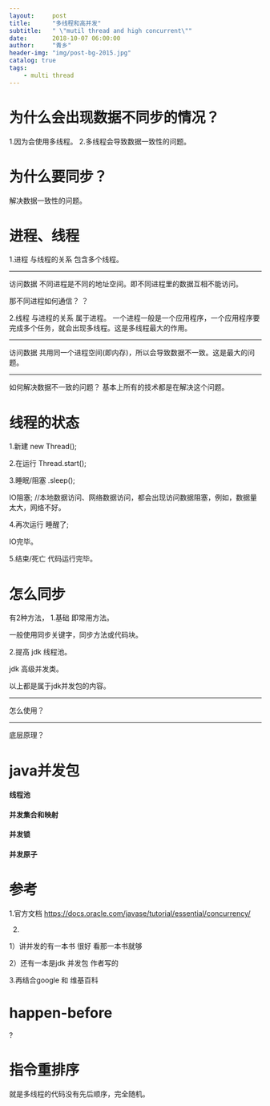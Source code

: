 ```yaml
---
layout:     post
title:      "多线程和高并发"
subtitle:   " \"mutil thread and high concurrent\""
date:       2018-10-07 06:00:00
author:     "青乡"
header-img: "img/post-bg-2015.jpg"
catalog: true
tags:
    - multi thread
---
```


# 为什么会出现数据不同步的情况？
1.因为会使用多线程。
2.多线程会导致数据一致性的问题。

# 为什么要同步？
解决数据一致性的问题。

# 进程、线程
1.进程
与线程的关系
包含多个线程。

---
访问数据
不同进程是不同的地址空间。即不同进程里的数据互相不能访问。

那不同进程如何通信？
？

2.线程
与进程的关系
属于进程。
一个进程一般是一个应用程序，一个应用程序要完成多个任务，就会出现多线程。这是多线程最大的作用。

---
访问数据
共用同一个进程空间(即内存)，所以会导致数据不一致。这是最大的问题。

---
如何解决数据不一致的问题？
基本上所有的技术都是在解决这个问题。

# 线程的状态
1.新建
new Thread();

2.在运行
Thread.start();

3.睡眠/阻塞
.sleep();

IO阻塞; //本地数据访问、网络数据访问，都会出现访问数据阻塞，例如，数据量太大，网络不好。

4.再次运行
睡醒了;

IO完毕。

5.结束/死亡
代码运行完毕。

# 怎么同步
有2种方法，
1.基础
即常用方法。

一般使用同步关键字，同步方法或代码块。

2.提高
jdk 线程池。

jdk 高级并发类。

以上都是属于jdk并发包的内容。

---
怎么使用？

---
底层原理？


# java并发包
#### 线程池

#### 并发集合和映射

#### 并发锁

#### 并发原子

# 参考
1.官方文档
https://docs.oracle.com/javase/tutorial/essential/concurrency/

2.
1）讲并发的有一本书
很好
看那一本书就够

2）还有一本是jdk 并发包 作者写的

3.再结合google 和 维基百科



# happen-before
?

# 指令重排序
就是多线程的代码没有先后顺序，完全随机。
